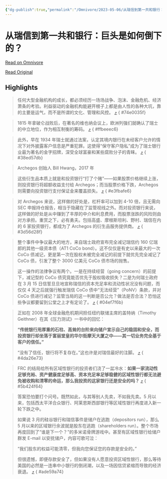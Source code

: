 ```yaml
---
{"dg-publish":true,"permalink":"/Omnivore/2023-05-06/从瑞信到第一共和银行：巨头是如何倒下的？/"}
---
```



# 从瑞信到第一共和银行：巨头是如何倒下的？

[Read on Omnivore](https://omnivore.app/me/-187efe81859)

[Read Original](https://mp.weixin.qq.com/s/QIKV0AlEWZdAuzEXg3xK9w)

## Highlights

> 任何大型金融机构的成长，都必须经历一场场战争、泡沫、金融危机、经济萧条的考验。利益驱动的金融机构能避开根子上都是由人性的各种大坑，靠的主要是运气，而不是所谓的文化、管理和风控。 [⤴️](https://omnivore.app/me/-187efe81859#74e0035f-4630-4138-aaef-68828447c821) 
{ #74e0035f}


> 1815 年拿破仑战败后，在著名的维也纳会议上，欧洲列强们就确认了瑞士的中立地位，作为相互制衡的筹码。 [⤴️](https://omnivore.app/me/-187efe81859#ffbeeec6-bf7a-4b4d-b821-9fe094e06521) 
{ #ffbeeec6}


> 此外，早在 1934 年瑞士就通过法案，认定其境内银行在未经客户允许的情况下对外披露客户信息是严重犯罪。这使得“保守客户隐私”成为了瑞士银行业最为著名的金字招牌，深受全球富豪和某些腐败分子的青睐。 [⤴️](https://omnivore.app/me/-187efe81859#38ed57db-1a3e-44ce-bdec-64ad8e2167f8) 
{ #38ed57db}


> Archegos 创始人 Bill Hwang，2017 年
>
> 这些衍生品本质上就是和投资银行“打了个赌”——如果股票价格继续上涨，则投资银行将超额收益支付给 Archegos；而当股票价格下跌，Archegos 则需要向投资银行支付保证金来覆盖损失。 [⤴️](https://omnivore.app/me/-187efe81859#e3fbafe6-f217-4813-8c90-3d2831fa22d6) 
{ #e3fbafe6}


> 对 Archegos 来说，这样做的好处是，杠杆率可以加到 4-10 倍，且无需向 SEC 申报持仓报告，相当于隐藏在了监管视线之外。而对投资银行来说，这样做的好处是从中赚到了丰厚的中介和利息费用，而股票涨跌的风险则由对方承担。重赏之下，必有勇夫。包括高盛、摩根斯坦利、野村、瑞信在内的 6 家投资银行，都成为了 Archegos 的衍生品服务提供商。 [⤴️](https://omnivore.app/me/-187efe81859#3d56d28f-88bf-4fd3-ba09-fd4cb5c69f3d) 
{ #3d56d28f}


> 整个事件中争议最大的地方，来自瑞士政府宣布完全减记瑞信约 160 亿瑞郎的其他一级资本债（AT1 CoCo bond）。这不仅仅是有史以来最大的一次 CoCo 债减记，更是第一次在股权未被完全减记的前提下就优先完全减记了 CoCo 债，引发了整个 3000 亿美元 CoCo 债市场的抛售。
>
> 这一操作的法律争议有两个。一是在持续经营（going concern）的前提下，减记型的 CoCo 债究竟能否优先于股权吸收损失？二是为何瑞士政府在 3 月 15 日信誓旦旦地宣称瑞信的资本充足率和流动性状况没有问题，而仅仅 4 天之后就强行触发瑞信 CoCo 债中“无法经营”（PoNV）条款，并对 CoCo 债进行减记？监管当局的这一判断是否公允？做法是否合法？恐怕这些争议都要留到公堂之上才有定论了。  [⤴️](https://omnivore.app/me/-187efe81859#04ef7f6b-2fba-42d3-bd67-77f55c153118) 
{ #04ef7f6b}


> 正如在 2008 年全球金融危机期间担任纽约联储主席的盖特纳（Timothy Geithner）在其《压力测试》一书中的回忆：
>
> **“传统银行用厚重的石柱、高耸的台阶来向储户宣示自己的稳固和安全，而投资银行却坐落于富丽堂皇的华尔街摩天大厦之中——其一切业务完全基于客户的信任。”**
>
> “没有了信任，银行将不复存在。”这也许是对瑞信最好的注脚。 [⤴️](https://omnivore.app/me/-187efe81859#4da26e73-ba41-4dd2-8606-c820798e316b) 
{ #4da26e73}


> FRC 的结局给所有区域性银行的投资者们浇了一盆冷水：**如果一家流动性足够充裕、资产健康度足够高、资本充足率足够稳健的区域性银行都无法避免被收购和清零的命运，那么我投资的这家银行还是安全的吗？** [⤴️](https://omnivore.app/me/-187efe81859#5b424f64-e6c4-48ed-90f4-92ba1ab0defb) 
{ #5b424f64}


> 答案恐怕要打个问号。既然如此，与其等别人先卖，不如我先卖。5 月以来，包括西太平洋合众银行、阿莱恩斯西部银行等区域性银行再度进入新一轮下跌之中。
>
> 如果说 3 月的硅谷银行和瑞信事件是储户在逃跑（depositors run），那么 5 月以来的区域银行余波就是股东在逃跑（shareholders run）。整个市场再度回到了“谁是下一个？”的多米诺骨牌游戏中。甚至有区域性银行给储户群发 E-mail 以安抚储户，内容可歌可泣：
>
> “我们股东的权益可能清零，但我向您保证您的存款是安全的。”
>
> 但很遗憾，即便存款安全了，但如果没有人愿意投资区域性银行，那么等待美国的必然是一连串中小银行的倒闭潮，以及一场因信贷紧缩而导致的经济衰退。 [⤴️](https://omnivore.app/me/-187efe81859#ade59a74-48d9-4120-bfa9-30795593a130) 
{ #ade59a74}

